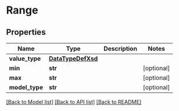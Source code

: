 # Range

## Properties
Name | Type | Description | Notes
------------ | ------------- | ------------- | -------------
**value_type** | [**DataTypeDefXsd**](DataTypeDefXsd.md) |  | 
**min** | **str** |  | [optional] 
**max** | **str** |  | [optional] 
**model_type** | **str** |  | [optional] 

[[Back to Model list]](../README.md#documentation-for-models) [[Back to API list]](../README.md#documentation-for-api-endpoints) [[Back to README]](../README.md)

